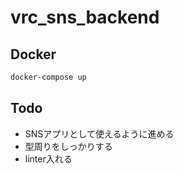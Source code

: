 # vrc_sns_backend

## Docker
```bash
docker-compose up
```

## Todo
- SNSアプリとして使えるように進める
- 型周りをしっかりする
- linter入れる